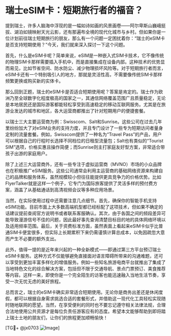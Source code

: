# 瑞士eSIM卡：短期旅行者的福音？

提到瑞士，许多人脑海中浮现的是一幅如诗如画的风景画卷——阿尔卑斯山巍峨挺拔、湖泊如镜映射天光云影，还有那遍布全境的现代化城市与乡村。但如果你是一位计划前往瑞士短期旅行的朋友，那么有一个问题一定困扰着你：“瑞士的eSIM卡是否支持短期使用？”今天，我们就来深入探讨一下这个问题。

首先，什么是eSIM卡呢？简单来说，eSIM是一种嵌入式SIM卡技术，它不像传统的物理SIM卡那样需要插入手机中，而是直接集成在设备内部。这种技术的优势显而易见，比如节省空间、防水防尘、减少物理损坏风险等。对于短期旅行者而言，eSIM卡还有一个特别吸引人的地方，那就是灵活性高，不需要像传统SIM卡那样频繁更换或购买新的实体卡。

那么回到正题，瑞士的eSIM卡是否适合短期使用呢？答案是肯定的。瑞士作为欧洲乃至全球数字化程度极高的国家之一，其通信网络覆盖范围广且质量稳定，无论是本地居民还是国际游客都能轻松享受到高速稳定的移动互联网服务。尤其是在旅游业发达的城市和地区，各大运营商都推出了针对短期用户的便捷套餐。

以瑞士三大主要运营商为例：Swisscom、Salt和Sunrise。这些公司在过去几年里纷纷加大了对eSIM业务的支持力度，并且专门设计了一些专为短期访问者量身定制的流量套餐。例如，Swisscom提供了一种名为“Travel Pass”的产品，用户可以根据自己的行程时长选择不同档位的日租型流量包；Salt也有类似的“Tourist SIM”选项，价格实惠且操作简便；而Sunrise则主打家庭友好型方案，非常适合带孩子出游的家庭用户。

除了上述三大运营商外，还有一些专注于虚拟运营商（MVNO）市场的小众品牌也在积极推广eSIM服务。这些公司通常会利用主运营商的基础网络资源来构建自己的品牌和服务体系，虽然规模较小但往往能提供更具竞争力的价格优势。比如FlyerTalker就是这样一个例子，它专门为国际旅客提供了灵活多样的预付费方案，涵盖了从基础通话到高清视频会议等多种应用场景。

当然，在实际使用过程中还需要注意几点细节。首先，确保你的智能手机支持eSIM功能。目前市面上大多数高端机型都已经标配了这项技术，但如果不确定的话建议提前查阅官方说明书或者联系客服确认。其次，由于各国之间的频段差异可能导致漫游信号不佳的问题，因此最好事先查询清楚目标目的地的具体网络环境以及适用频率范围。最后，关于资费标准方面，虽然表面上看起来eSIM卡似乎比普通SIM卡便宜很多，但实际上长期累积下来仍需谨慎计算总成本，以免因疏忽大意而产生不必要的额外支出。

此外，值得一提的是近年来兴起的一种全新模式——即通过第三方平台预订瑞士eSIM卡服务。这种方式不仅能够避免直接面对语言障碍所带来的沟通难题，还可以享受到更加丰富多样化的增值服务。例如一些知名旅游电商平台就推出了集成了当地特色文化的综合解决方案，包括但不限于交通导航、景点门票预订、美食推荐等内容。这样一来，即使你是一个完全陌生的访客也能迅速融入当地生活节奏，享受一次无忧无虑的美好旅程。

总而言之，瑞士的eSIM卡确实非常适合短期使用。无论你是商务出差还是休闲度假，都可以根据自身需求挑选合适的套餐形式，并借助这一现代化工具轻松实现随时随地联网的愿望。当然，在享受便利的同时也不要忘记遵守相关法律法规，合理合法地使用公共资源才是每位负责任游客应有的态度。希望本文能够帮助到即将踏上瑞士土地的朋友们，让你们的旅程更加顺畅愉快！

[TG💪+ @jx0703 ![Image](https://github.com/user-attachments/assets/dbca1d08-cadb-493c-b0ec-ad6f7a83f270)]
